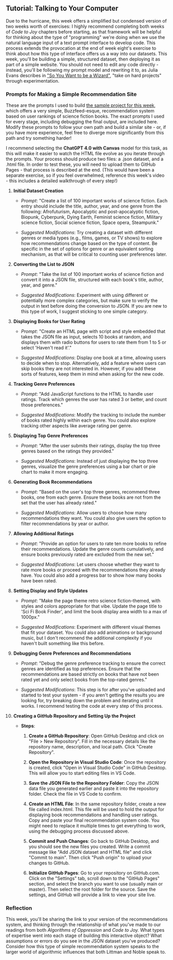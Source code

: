 ## Tutorial: Talking to Your Computer

Due to the hurricane, this week offers a simplified but condensed version of two weeks worth of exercises: I highly recommend completing both weeks of *Code to Joy* chapters before starting, as that framework will be helpful for thinking about the type of "programming" we're doing when we use the natural language input of a text prompt interface to develop code. This process extends the provocation at the end of week eight's exercise to think about how this type of interface offers us a way into our datasets. This week, you'll be building a simple, structured dataset, then deploying it as part of a simple website. You should not need to edit any code directly - instead, you'll be following my prompt model and rewriting it to, as Julia Evans describes in ["So You Want to be a Wizard"](https://wizardzines.com/zines/wizard/), "take on hard projects" through experimentation. 

### Prompts for Making a Simple Recommendation Site

These are the prompts I used to build [the sample project for this week](/ranker/), which offers a very simple, Buzzfeed-esque, recommendation system based on user rankings of science fiction books. The exact prompts I used for every stage, including debugging the final output, are included here. Modify these prompts to follow your own path and build a similar site - or, if you have more experience, feel free to diverge more significantly from this path and try something harder!

I recommend selecting the **ChatGPT 4.0 with Canvas** model for this task, as this will make it easier to watch the HTML file evolve as you iterate through the prompts. Your process should produce two files: a .json dataset, and a .html file. In order to test these, you will need to upload them to GitHub Pages - that process is described at the end. (This would have been a separate exercise, so if you feel overwhelmed, reference this week's video - this includes a detailed walkthrough of every step!)

1.  **Initial Dataset Creation**

    -   *Prompt*: \"Create a list of 100 important works of science
        fiction. Each entry should include the title, author, year, and
        one genre from the following: Afrofuturism, Apocalyptic and
        post-apocalyptic fiction, Biopunk, Cyberpunk, Dying Earth,
        Feminist science fiction, Military science fiction, Social
        science fiction, Space opera, Steampunk.\"

    -   *Suggested Modifications*: Try creating a dataset with different
        genres or media types (e.g., films, games, or TV shows) to
        explore how recommendations change based on the type of content. Be specific in the set of options for genre or an equivalent sorting mechanism, as that will be critical to counting user preferences later.

2.  **Converting the List to JSON**

    -   *Prompt*: \"Take the list of 100 important works of science
        fiction and convert it into a JSON file, structured with each
        book\'s title, author, year, and genre.\"

    -   *Suggested Modifications*: Experiment with using different or potentially more complex categories, but make sure to verify the output in text before doing the conversion to JSON. If you are new to this type of work, I suggest sticking to one simple category. 

3.  **Displaying Books for User Rating**

    -   *Prompt*: \"Create an HTML page with script and style embedded that takes the JSON file as
        input, selects 10 books at random, and displays them with radio
        buttons for users to rate them from 1 to 5 or select \'Haven\'t
        read it\'.\"

    -   *Suggested Modifications*: Display one book at a time, allowing
        users to decide when to stop. Alternatively, add a feature where
        users can skip books they are not interested in. However, if you add these sorts of features, keep them in mind when asking for the new code.

4.  **Tracking Genre Preferences**

    -   *Prompt*: \"Add JavaScript functions to the HTML to handle user
        ratings. Track which genres the user has rated 3 or better, and
        count those preferences.\"

    -   *Suggested Modifications*: Modify the tracking to include the
        number of books rated highly within each genre. You could also
        explore tracking other aspects like average rating per genre.

5.  **Displaying Top Genre Preferences**

    -   *Prompt*: \"After the user submits their ratings, display the
        top three genres based on the ratings they provided.\"

    -   *Suggested Modifications*: Instead of just displaying the top
        three genres, visualize the genre preferences using a bar chart
        or pie chart to make it more engaging.

6.  **Generating Book Recommendations**

    -   *Prompt*: \"Based on the user\'s top three genres, recommend
        three books, one from each genre. Ensure these books are not
        from the set that the user has already rated.\"

    -   *Suggested Modifications*: Allow users to choose how many
        recommendations they want. You could also give users the option
        to filter recommendations by year or author.

7.  **Allowing Additional Ratings**

    -   *Prompt*: \"Provide an option for users to rate ten more books
        to refine their recommendations. Update the genre counts
        cumulatively, and ensure books previously rated are excluded
        from the new set.\"

    -   *Suggested Modifications*: Let users choose whether they want to
        rate more books or proceed with the recommendations they already
        have. You could also add a progress bar to show how many books
        have been rated.

8.  **Setting Display and Style Updates**

    -   *Prompt*: \"Make the page theme retro science fiction-themed,
        with styles and colors appropriate for that vibe. Update the
        page title to \'Sci Fi Book Finder\', and limit the book display
        area width to a max of 1000px.\"

    -   *Suggested Modifications*: Experiment with different visual
        themes that fit your dataset. You could also add
        animations or background music, but I don't recommend the additional complexity if you haven't built something like this before.

9.  **Debugging Genre Preferences and Recommendations**

    -   *Prompt*: \"Debug the genre preference tracking to ensure the
        correct genres are identified as top preferences. Ensure that
        the recommendations are based strictly on books that have not
        been rated yet and only select books from the top-rated
        genres.\"

    -   *Suggested Modifications*: This step is for after you've uploaded and started to test your system - if you aren't getting the results you are looking for, try breaking down the problem and iterating until it works. I recommend testing the code at every step of this process.

10. **Creating a GitHub Repository and Setting Up the Project**

    -   **Steps**:

        1.  **Create a GitHub Repository**: Open GitHub Desktop and
            click on \"File \> New Repository\". Fill in the necessary
            details like the repository name, description, and local
            path. Click \"Create Repository\".

        2.  **Open the Repository in Visual Studio Code**: Once the
            repository is created, click \"Open in Visual Studio Code\"
            in GitHub Desktop. This will allow you to start editing
            files in VS Code.

        3.  **Save the JSON File to the Repository Folder**: Copy the JSON data file you generated earlier and paste
            it into the repository folder. Check the file in VS Code to confirm.

        4.  **Create an HTML File**: In the same repository folder,
            create a new file called index.html. This file will be used
            to hold the output for displaying book recommendations and
            handling user ratings. Copy and paste your final recommendation system code. You might need to replace it multiple times to get everything to work, using the debugging process discussed above.

        5.  **Commit and Push Changes**: Go back to GitHub Desktop, and
            you should see the new files you created. Write a commit
            message like \"Add JSON dataset and HTML file\" and click
            \"Commit to main\". Then click \"Push origin\" to upload
            your changes to GitHub.

        6.  **Initialize GitHub Pages**: Go to your repository on
            GitHub.com. Click on the \"Settings\" tab, scroll down to
            the \"GitHub Pages\" section, and select the branch you want
            to use (usually main or master). Then select the root folder
            for the source. Save the settings, and GitHub will provide a
            link to view your site live.

### Reflection

This week, you'll be sharing the link to your version of the recommendations system, and thinking through the relationship of what you've made to our readings from both *Algorithms of Oppression* and *Code to Joy.* What types of expertise went into each stage of building this interactive object? What assumptions or errors do you see in the JSON dataset you've produced? Consider how this type of simple recommendation system speaks to the larger world of algorithmic influences that both Littman and Noble speak to.